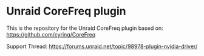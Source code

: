 # Unraid CoreFreq plugin

This is the repository for the Unraid CoreFreq plugin based on: https://github.com/cyring/CoreFreq

Support Thread: https://forums.unraid.net/topic/98978-plugin-nvidia-driver/
